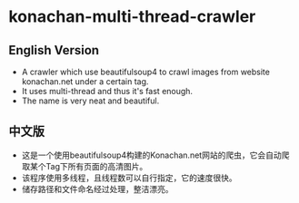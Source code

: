 # konachan-multi-thread-crawler

## English Version

* A crawler which use beautifulsoup4 to crawl images from website konachan.net under a certain tag. 
* It uses multi-thread and thus it's fast enough. 
* The name is very neat and beautiful.

## 中文版

* 这是一个使用beautifulsoup4构建的Konachan.net网站的爬虫，它会自动爬取某个Tag下所有页面的高清图片。
* 该程序使用多线程，且线程数可以自行指定，它的速度很快。
* 储存路径和文件命名经过处理，整洁漂亮。
